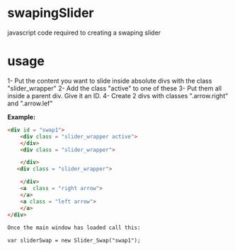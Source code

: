 # swapingSlider
javascript code required to creating a swaping slider

# usage
1- Put the content you want to slide inside absolute divs with the class "slider_wrapper"
2- Add the class "active" to one of these
3- Put them all inside a parent div. Give it an ID.
4- Create 2 divs with classes ".arrow.right" and ".arrow.lef"

**Example:**
```html
<div id = "swap1">
    <div class = "slider_wrapper active">
    </div>
    <div class = "slider_wrapper">

    </div>
   <div class = "slider_wrapper">

    </div>
    <a  class = "right arrow">
    </a>
    <a class = "left arrow">
    </a>
</div>
          
Once the main window has loaded call this:

```
    var sliderSwap = new Slider_Swap("swap1");
```
